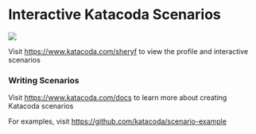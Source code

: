 # Interactive Katacoda Scenarios

[![](http://shields.katacoda.com/katacoda/sheryf/count.svg)](https://www.katacoda.com/sheryf "Get your profile on Katacoda.com")

Visit https://www.katacoda.com/sheryf to view the profile and interactive scenarios

### Writing Scenarios
Visit https://www.katacoda.com/docs to learn more about creating Katacoda scenarios

For examples, visit https://github.com/katacoda/scenario-example
